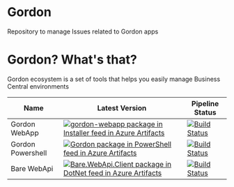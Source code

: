 # Gordon
Repository to manage Issues related to Gordon apps 

# Gordon? What's that? 
Gordon ecosystem is a set of tools that helps you easily manage Business Central environments


| Name  |  Latest Version |  Pipeline Status |
|---|---|---|
|  Gordon WebApp | [![gordon-webapp package in Installer feed in Azure Artifacts](https://feeds.dev.azure.com/EosSolutionsSpa/_apis/public/Packaging/Feeds/Installer/Packages/b07532b2-5bf0-45e7-893e-475d7d03a71d/Badge)](https://dev.azure.com/EosSolutionsSpa/Eos.Smeagol/_artifacts/feed/Installer/NuGet/gordon-webapp?preferRelease=true)  |  [![Build Status](https://dev.azure.com/EosSolutionsSpa/Eos.Smeagol/_apis/build/status%2FGordon.WebApp?repoName=Gordon.WebApp&branchName=master)](https://dev.azure.com/EosSolutionsSpa/Eos.Smeagol/_build/latest?definitionId=350&repoName=Gordon.WebApp&branchName=master) |
|  Gordon Powershell  | [![Gordon package in PowerShell feed in Azure Artifacts](https://feeds.dev.azure.com/EosSolutionsSpa/c3bc2471-ea74-4a05-a0ec-5e179a8c5ab8/_apis/public/Packaging/Feeds/PowerShell/Packages/2845d557-448c-468f-9b8b-47b95a7a8c34/Badge)](https://dev.azure.com/EosSolutionsSpa/Eos.Smeagol/_artifacts/feed/PowerShell/NuGet/Gordon?preferRelease=true)  | [![Build Status](https://dev.azure.com/EosSolutionsSpa/Eos.Smeagol/_apis/build/status%2FGordon%2FGordon.PowerShell?repoName=Gordon.PowerShell&branchName=master)](https://dev.azure.com/EosSolutionsSpa/Eos.Smeagol/_build/latest?definitionId=312&repoName=Gordon.PowerShell&branchName=master)  |
|  Bare WebApi | [![Bare.WebApi.Client package in DotNet feed in Azure Artifacts](https://feeds.dev.azure.com/EosSolutionsSpa/_apis/public/Packaging/Feeds/DotNet/Packages/bbaf8f9d-2095-40ee-833b-dfdd704c5520/Badge)](https://dev.azure.com/EosSolutionsSpa/Eos.Smeagol/_artifacts/feed/DotNet/NuGet/Bare.WebApi.Client?preferRelease=true)  | [![Build Status](https://dev.azure.com/EosSolutionsSpa/Eos.Smeagol/_apis/build/status%2FBare%2FBare.Server?repoName=Bare.Server&branchName=master)](https://dev.azure.com/EosSolutionsSpa/Eos.Smeagol/_build/latest?definitionId=298&repoName=Bare.Server&branchName=master)  |
